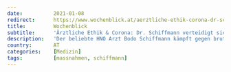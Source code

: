 ```yaml
---
date:          2021-01-08
redirect:      https://www.wochenblick.at/aerztliche-ethik-corona-dr-schiffmann-verteidigt-sich-gegen-behoerden/
title:         Wochenblick
subtitle:      'Ärztliche Ethik & Corona: Dr. Schiffmann verteidigt sich gegen Behörden'
description:   'Der beliebte HNO Arzt Bodo Schiffmann kämpft gegen brutale Repressalien des Staates. In einer Erklärung hat er umfangreiche wissenschaftliche Argumente zusammengefasst.'
country:       AT
categories:    [Medizin]
tags:          [massnahmen, schiffmann]
---
```


